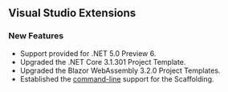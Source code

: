 ##  Visual Studio Extensions

###    New Features

- Support provided for .NET 5.0 Preview 6.
- Upgraded the .NET Core 3.1.301 Project Template.
- Upgraded the Blazor WebAssembly 3.2.0 Project Templates.
- Established the [command-line](https://www.nuget.org/packages/Syncfusion.Scaffolding) support for the Scaffolding.
